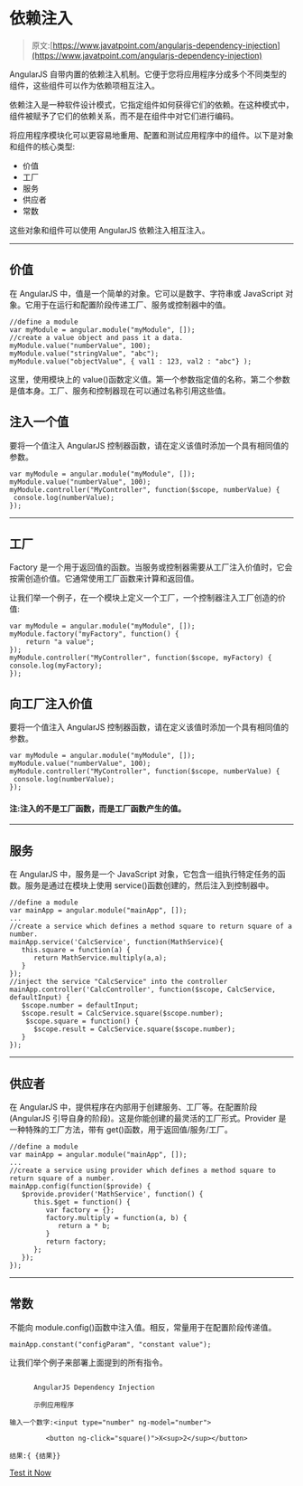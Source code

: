 # 依赖注入

> 原文:[https://www.javatpoint.com/angularjs-dependency-injection](https://www.javatpoint.com/angularjs-dependency-injection)

AngularJS 自带内置的依赖注入机制。它便于您将应用程序分成多个不同类型的组件，这些组件可以作为依赖项相互注入。

依赖注入是一种软件设计模式，它指定组件如何获得它们的依赖。在这种模式中，组件被赋予了它们的依赖关系，而不是在组件中对它们进行编码。

将应用程序模块化可以更容易地重用、配置和测试应用程序中的组件。以下是对象和组件的核心类型:

*   价值
*   工厂
*   服务
*   供应者
*   常数

这些对象和组件可以使用 AngularJS 依赖注入相互注入。

* * *

## 价值

在 AngularJS 中，值是一个简单的对象。它可以是数字、字符串或 JavaScript 对象。它用于在运行和配置阶段传递工厂、服务或控制器中的值。

```
//define a module
var myModule = angular.module("myModule", []);
//create a value object and pass it a data. 
myModule.value("numberValue", 100);
myModule.value("stringValue", "abc");
myModule.value("objectValue", { val1 : 123, val2 : "abc"} );

```

这里，使用模块上的 value()函数定义值。第一个参数指定值的名称，第二个参数是值本身。工厂、服务和控制器现在可以通过名称引用这些值。

## 注入一个值

要将一个值注入 AngularJS 控制器函数，请在定义该值时添加一个具有相同值的参数。

```
var myModule = angular.module("myModule", []);
myModule.value("numberValue", 100);
myModule.controller("MyController", function($scope, numberValue) {
 console.log(numberValue);
});

```

* * *

## 工厂

Factory 是一个用于返回值的函数。当服务或控制器需要从工厂注入价值时，它会按需创造价值。它通常使用工厂函数来计算和返回值。

让我们举一个例子，在一个模块上定义一个工厂，一个控制器注入工厂创造的价值:

```
var myModule = angular.module("myModule", []);
myModule.factory("myFactory", function() {
    return "a value";
});
myModule.controller("MyController", function($scope, myFactory) {
console.log(myFactory);
});

```

## 向工厂注入价值

要将一个值注入 AngularJS 控制器函数，请在定义该值时添加一个具有相同值的参数。

```
var myModule = angular.module("myModule", []);
myModule.value("numberValue", 100);
myModule.controller("MyController", function($scope, numberValue) {
 console.log(numberValue);
});

```

#### 注:注入的不是工厂函数，而是工厂函数产生的值。

* * *

## 服务

在 AngularJS 中，服务是一个 JavaScript 对象，它包含一组执行特定任务的函数。服务是通过在模块上使用 service()函数创建的，然后注入到控制器中。

```
//define a module
var mainApp = angular.module("mainApp", []);
...
//create a service which defines a method square to return square of a number.
mainApp.service('CalcService', function(MathService){
   this.square = function(a) {
      return MathService.multiply(a,a); 
   }
});
//inject the service "CalcService" into the controller
mainApp.controller('CalcController', function($scope, CalcService, defaultInput) {
   $scope.number = defaultInput;
   $scope.result = CalcService.square($scope.number);
    $scope.square = function() {
      $scope.result = CalcService.square($scope.number);
   }
});

```

* * *

## 供应者

在 AngularJS 中，提供程序在内部用于创建服务、工厂等。在配置阶段(AngularJS 引导自身的阶段)。这是你能创建的最灵活的工厂形式。Provider 是一种特殊的工厂方法，带有 get()函数，用于返回值/服务/工厂。

```
//define a module
var mainApp = angular.module("mainApp", []);
...
//create a service using provider which defines a method square to return square of a number.
mainApp.config(function($provide) {
   $provide.provider('MathService', function() {
      this.$get = function() {
         var factory = {};  
         factory.multiply = function(a, b) {
            return a * b; 
         }
         return factory;
      };
   });
});

```

* * *

## 常数

不能向 module.config()函数中注入值。相反，常量用于在配置阶段传递值。

```
mainApp.constant("configParam", "constant value"); 

```

让我们举个例子来部署上面提到的所有指令。

```

      AngularJS Dependency Injection

      示例应用程序

输入一个数字:<input type="number" ng-model="number">

         <button ng-click="square()">X<sup>2</sup></button>

结果:{ {结果}}

```

[Test it Now](https://www.javatpoint.com/oprweb/test.jsp?filename=angulardi1)